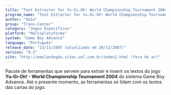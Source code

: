 ```yaml
---
title: "Text Extractor for Yu-Gi-Oh! World Championship Tournament 2004"
program_name: "Text Extractor for Yu-Gi-Oh! World Championship Tournament 2004"
author: "Odin"
group: "Trans-Center"
category: "Jogos Específicos"
platform: "Multiplataforma"
system: "Game Boy Advance"
language: "Português"
release_date: "13/11/2007 (atualizado em 28/11/2007)"
version: "0.2"
site: "http://emulandogba.sites.uol.com.br/index2.html (fora do ar)"
---
```

Pacote de ferramentas que servem para extrair e inserir os textos do jogo <b>Yu-Gi-Oh! - World Championship Tournament 2004</b> do sistema Game Boy Advance. Até o presente momento, as ferramentas só lidam com os textos das cartas do jogo.

